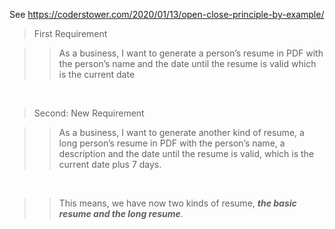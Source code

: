 See https://coderstower.com/2020/01/13/open-close-principle-by-example/

> First Requirement

>> As a business, I want to generate a person’s resume in PDF with the person’s name and the date until the resume is valid which is the current date

<br/>

> Second: New Requirement

>> As a business, I want to generate another kind of resume, a long person’s resume in PDF with the person’s name, a description and the date until the resume is valid, which is the current date plus 7 days.

<br/>

>> This means, we have now two kinds of resume, ***the basic resume and the long resume***.